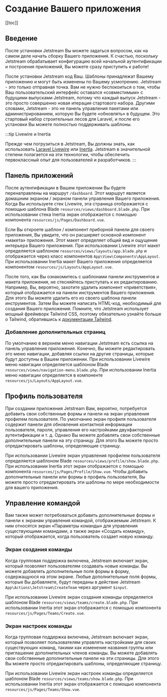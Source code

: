 # Создание Вашего приложения

[[toc]]

## Введение

После установки Jetstream Вы можете задаться вопросом, как на самом деле начать сборку Вашего приложения. К счастью, поскольку Jetstream обрабатывает конфигурацию всей начальной аутентификации и построения приложений, Вы можете сразу приступить к работе!

После установки Jetstream код Ваш. Шаблоны принадлежат Вашему приложению и могут быть изменены по Вашему усмотрению. Jetstream - это только отправная точка. Вам не нужно беспокоиться о том, чтобы Ваш пользовательский интерфейс оставался «совместимым» с будущими выпусками Jetstream, потому что каждый выпуск Jetstream - это просто совершенно новая итерация стартового набора. Другими словами, Jetstream - это не панель управления пакетами или администрированием, которую Вы будете «обновлять» в будущем. Это стартовый набор строительных лесов для Laravel, и после его установки Вы можете полностью поддерживать шаблоны.

:::tip Livewire и Inertia

Прежде чем погрузиться в Jetstream, Вы должны знать, как использовать [Laravel Livewire](https://laravel-livewire.com) или [Inertia](https://inertiajs.ru). Jetstream в значительной степени полагается на эти технологии, чтобы обеспечить первоклассный опыт для пользователей и разработчиков.
:::

## Панель приложений

После аутентификации в Вашем приложении Вы будете перенаправлены на маршрут `/dashboard`. Этот маршрут является домашним экраном / экраном панели управления Вашего приложения. Когда Вы используете стек Livewire, эта страница отображается с помощью шаблона Blade `resources/views/dashboard.blade.php`. При использовании стека Inertia экран отображается с помощью компонента `resources/js/Pages/Dashboard.vue`.

Если Вы откроете шаблон / компонент приборной панели для своего приложения, Вы увидите, что он расширяет основной компонент «макета» приложения. Этот макет определяет общий вид и ощущение интерьера Вашего приложения. При использовании Livewire этот макет определяется шаблоном `resources/views/layouts/app.blade.php` и отображается через класс компонентов `App\View\Components\AppLayout`. При использовании Inertia макет Вашего приложения определяется компонентом `resources/js/Layouts/AppLayout.vue`.

После того, как Вы ознакомитесь с шаблонами панели инструментов и макета приложения, не стесняйтесь приступать к их редактированию. Например, Вы, вероятно, захотите удалить компонент «приветствия», который отображается на панели инструментов Вашего приложения. Для этого Вы можете удалить его из своего шаблона панели инструментов. Затем Вы можете написать HTML-код, необходимый для создания Вашего приложения. Помните, что Jetstream использует мощный фреймворк Tailwind CSS, поэтому обязательно узнайте больше о Tailwind, обратившись к [документации Tailwind](https://tailwindcss.com/docs).

### Добавление дополнительных страниц

По умолчанию в верхнем меню навигации Jetstream есть ссылка на панель управления приложения. Конечно, Вы можете редактировать это меню навигации, добавляя ссылки на другие страницы, которые будут доступны в Вашем приложении. При использовании Livewire меню навигации определяется шаблоном Blade `resources/views/navigation-menu.blade.php`. При использовании Inertia меню навигации определяется в компоненте `resources/js/Layouts/AppLayout.vue`.

## Профиль пользователя

При создании приложения Jetstream Вам, вероятно, потребуется добавить свои собственные формы и панели на экран управления профилем пользователя. По умолчанию экран профиля пользователя содержит панели для обновления контактной информации пользователя, пароля, управления его настройками двухфакторной аутентификации и т. д. Однако Вы можете добавлять свои собственные дополнительные панели на эту страницу. Для этого Вы можете просто отредактировать шаблоны, определяющие страницу.

При использовании Livewire экран управления профилем пользователя определяется шаблоном Blade `resources/views/profile/show.blade.php`. При использовании Inertia этот экран отображается с помощью компонента `resources/js/Pages/Profile/Show.vue`. Чтобы добавить дополнительные панели или формы в профиль пользователя, Вы можете просто отредактировать эти шаблоны по мере необходимости для вашего приложения.

## Управление командой

Вам также может потребоваться добавить дополнительные формы и панели к экранам управления командой, отображаемым Jetstream. К ним относятся экран «Параметры команды» для управления существующими командами, а также экран «Создать команду», который отображается, когда пользователь создает новую команду.

### Экран создания команды

Когда групповая поддержка включена, Jetstream включает экран, который позволяет пользователям создавать новые команды. Вы можете добавлять дополнительные поля формы в форму, содержащуюся на этом экране. Любые дополнительные поля формы, которые Вы добавляете, будут переданы в действие Jetstream `App\Actions\Jetstream\CreateTeam` через аргумент `$input`.

При использовании Livewire экран создания команды определяется шаблоном Blade `resources/views/teams/create.blade.php`. При использовании Inertia этот экран отображается с помощью компонента `resources/js/Pages/Teams/Create.vue`.

### Экран настроек команды

Когда групповая поддержка включена, Jetstream включает экран, который позволяет пользователям управлять настройками для своих существующих команд, такими как изменение названия группы или приглашение дополнительных членов команды. Вы можете добавлять свои собственные дополнительные панели на эти страницы. Для этого Вы можете просто отредактировать шаблоны, определяющие страницу.

При использовании Livewire экран настроек команды определяется шаблоном Blade `resources/views/teams/show.blade.php`. При использовании Inertia этот экран отображается с помощью компонента `resources/js/Pages/Teams/Show.vue`.
